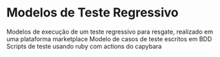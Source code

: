 # Modelos de Teste Regressivo

Modelos de execução de um teste regressivo para resgate, realizado em uma plataforma marketplace
Modelo de casos de teste escritos em BDD
Scripts de teste usando ruby com actions do capybara
